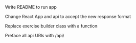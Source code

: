 Write README to run app

Change React App and api to accept the new response format

Replace exercise builder class with a function

Preface all api URls with /api/
